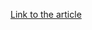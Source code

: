 [Link to the article](https://blog.malwarebytes.com/threat-analysis/2021/04/a-deep-dive-into-saint-bot-downloader/)
